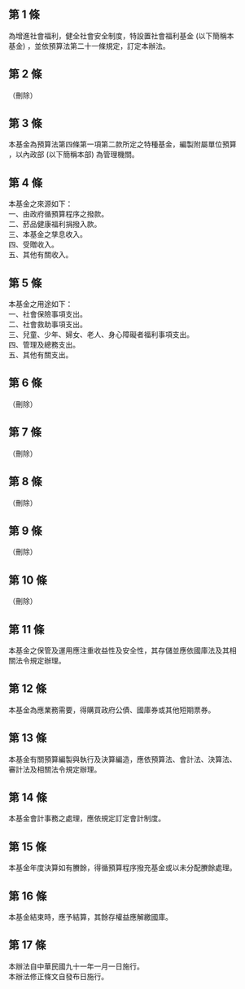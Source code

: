 第 1 條
-------
為增進社會福利，健全社會安全制度，特設置社會福利基金 (以下簡稱本  
基金) ，並依預算法第二十一條規定，訂定本辦法。

第 2 條
-------
（刪除）

第 3 條
-------
本基金為預算法第四條第一項第二款所定之特種基金，編製附屬單位預算  
，以內政部 (以下簡稱本部) 為管理機關。

第 4 條
-------
本基金之來源如下：  
一、由政府循預算程序之撥款。  
二、菸品健康福利捐撥入款。  
三、本基金之孳息收入。  
四、受贈收入。  
五、其他有關收入。

第 5 條
-------
本基金之用途如下：  
一、社會保險事項支出。  
二、社會救助事項支出。  
三、兒童、少年、婦女、老人、身心障礙者福利事項支出。  
四、管理及總務支出。  
五、其他有關支出。

第 6 條
-------
（刪除）

第 7 條
-------
（刪除）

第 8 條
-------
（刪除）

第 9 條
-------
（刪除）

第 10 條
--------
（刪除）

第 11 條
--------
本基金之保管及運用應注重收益性及安全性，其存儲並應依國庫法及其相  
關法令規定辦理。

第 12 條
--------
本基金為應業務需要，得購買政府公債、國庫券或其他短期票券。

第 13 條
--------
本基金有關預算編製與執行及決算編造，應依預算法、會計法、決算法、  
審計法及相關法令規定辦理。

第 14 條
--------
本基金會計事務之處理，應依規定訂定會計制度。

第 15 條
--------
本基金年度決算如有賸餘，得循預算程序撥充基金或以未分配賸餘處理。

第 16 條
--------
本基金結束時，應予結算，其餘存權益應解繳國庫。

第 17 條
--------
本辦法自中華民國九十一年一月一日施行。  
本辦法修正條文自發布日施行。

